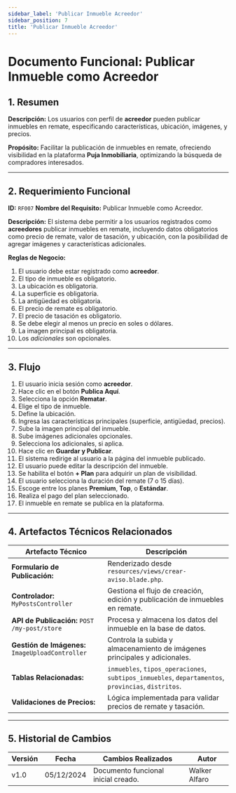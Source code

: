 ```yaml
---
sidebar_label: 'Publicar Inmueble Acreedor'
sidebar_position: 7
title: 'Publicar Inmueble Acreedor'
---
```


# Documento Funcional: Publicar Inmueble como Acreedor

## 1. Resumen
**Descripción:**
Los usuarios con perfil de **acreedor** pueden publicar inmuebles en remate, especificando características, ubicación, imágenes, y precios.

**Propósito:**
Facilitar la publicación de inmuebles en remate, ofreciendo visibilidad en la plataforma **Puja Inmobiliaria**, optimizando la búsqueda de compradores interesados.

---

## 2. Requerimiento Funcional
**ID:** `RF007`
**Nombre del Requisito:** Publicar Inmueble como Acreedor.

**Descripción:**
El sistema debe permitir a los usuarios registrados como **acreedores** publicar inmuebles en remate, incluyendo datos obligatorios como precio de remate, valor de tasación, y ubicación, con la posibilidad de agregar imágenes y características adicionales.

**Reglas de Negocio:**
1. El usuario debe estar registrado como **acreedor**.
2. El tipo de inmueble es obligatorio.
3. La ubicación es obligatoria.
4. La superficie es obligatoria.
5. La antigüedad es obligatoria.
6. El precio de remate es obligatorio.
7. El precio de tasación es obligatorio.
8. Se debe elegir al menos un precio en soles o dólares.
9. La imagen principal es obligatoria.
10. Los *adicionales* son opcionales.

---

## 3. Flujo
1. El usuario inicia sesión como **acreedor**.
2. Hace clic en el botón **Publica Aquí**.
3. Selecciona la opción **Rematar**.
4. Elige el tipo de inmueble.
5. Define la ubicación.
6. Ingresa las características principales (superficie, antigüedad, precios).
7. Sube la imagen principal del inmueble.
8. Sube imágenes adicionales opcionales.
9. Selecciona los adicionales, si aplica.
10. Hace clic en **Guardar y Publicar**.
11. El sistema redirige al usuario a la página del inmueble publicado.
12. El usuario puede editar la descripción del inmueble.
13. Se habilita el botón **+ Plan** para adquirir un plan de visibilidad.
14. El usuario selecciona la duración del remate (7 o 15 días).
15. Escoge entre los planes **Premium**, **Top**, o **Estándar**.
16. Realiza el pago del plan seleccionado.
17. El inmueble en remate se publica en la plataforma.

---

## 4. Artefactos Técnicos Relacionados
| **Artefacto Técnico**                  | **Descripción**                                                               |
|----------------------------------------|-------------------------------------------------------------------------------|
| **Formulario de Publicación:**         | Renderizado desde `resources/views/crear-aviso.blade.php`.              |
| **Controlador:** `MyPostsController`   | Gestiona el flujo de creación, edición y publicación de inmuebles en remate.  |
| **API de Publicación:** `POST /my-post/store` | Procesa y almacena los datos del inmueble en la base de datos.              |
| **Gestión de Imágenes:** `ImageUploadController` | Controla la subida y almacenamiento de imágenes principales y adicionales.  |
| **Tablas Relacionadas:**               | `inmuebles`, `tipos_operaciones`, `subtipos_inmuebles`, `departamentos`, `provincias`, `distritos`. |
| **Validaciones de Precios:**           | Lógica implementada para validar precios de remate y tasación.                |

---

## 5. Historial de Cambios
| **Versión** | **Fecha**       | **Cambios Realizados**             | **Autor**         |
|-------------|-----------------|-------------------------------------|-------------------|
| v1.0        | 05/12/2024      | Documento funcional inicial creado. | Walker Alfaro     |
